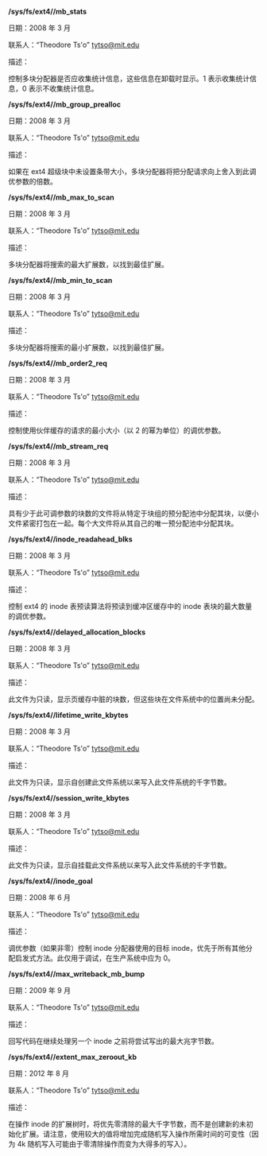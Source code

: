 **/sys/fs/ext4/<disk>/mb_stats**

日期：2008 年 3 月

联系人：“Theodore Ts'o” <tytso@mit.edu>

描述：

控制多块分配器是否应收集统计信息，这些信息在卸载时显示。1 表示收集统计信息，0 表示不收集统计信息。

**/sys/fs/ext4/<disk>/mb_group_prealloc**

日期：2008 年 3 月

联系人：“Theodore Ts'o” <tytso@mit.edu>

描述：

如果在 ext4 超级块中未设置条带大小，多块分配器将把分配请求向上舍入到此调优参数的倍数。

**/sys/fs/ext4/<disk>/mb_max_to_scan**

日期：2008 年 3 月

联系人：“Theodore Ts'o” <tytso@mit.edu>

描述：

多块分配器将搜索的最大扩展数，以找到最佳扩展。

**/sys/fs/ext4/<disk>/mb_min_to_scan**

日期：2008 年 3 月

联系人：“Theodore Ts'o” <tytso@mit.edu>

描述：

多块分配器将搜索的最小扩展数，以找到最佳扩展。

**/sys/fs/ext4/<disk>/mb_order2_req**

日期：2008 年 3 月

联系人：“Theodore Ts'o” <tytso@mit.edu>

描述：

控制使用伙伴缓存的请求的最小大小（以 2 的幂为单位）的调优参数。

**/sys/fs/ext4/<disk>/mb_stream_req**

日期：2008 年 3 月

联系人：“Theodore Ts'o” <tytso@mit.edu>

描述：

具有少于此可调参数的块数的文件将从特定于块组的预分配池中分配其块，以便小文件紧密打包在一起。每个大文件将从其自己的唯一预分配池中分配其块。

**/sys/fs/ext4/<disk>/inode_readahead_blks**

日期：2008 年 3 月

联系人：“Theodore Ts'o” <tytso@mit.edu>

描述：

控制 ext4 的 inode 表预读算法将预读到缓冲区缓存中的 inode 表块的最大数量的调优参数。

**/sys/fs/ext4/<disk>/delayed_allocation_blocks**

日期：2008 年 3 月

联系人：“Theodore Ts'o” <tytso@mit.edu>

描述：

此文件为只读，显示页缓存中脏的块数，但这些块在文件系统中的位置尚未分配。

**/sys/fs/ext4/<disk>/lifetime_write_kbytes**

日期：2008 年 3 月

联系人：“Theodore Ts'o” <tytso@mit.edu>

描述：

此文件为只读，显示自创建此文件系统以来写入此文件系统的千字节数。

**/sys/fs/ext4/<disk>/session_write_kbytes**

日期：2008 年 3 月

联系人：“Theodore Ts'o” <tytso@mit.edu>

描述：

此文件为只读，显示自挂载此文件系统以来写入此文件系统的千字节数。

**/sys/fs/ext4/<disk>/inode_goal**

日期：2008 年 6 月

联系人：“Theodore Ts'o” <tytso@mit.edu>

描述：

调优参数（如果非零）控制 inode 分配器使用的目标 inode，优先于所有其他分配启发式方法。此仅用于调试，在生产系统中应为 0。

**/sys/fs/ext4/<disk>/max_writeback_mb_bump**

日期：2009 年 9 月

联系人：“Theodore Ts'o” <tytso@mit.edu>

描述：

回写代码在继续处理另一个 inode 之前将尝试写出的最大兆字节数。

**/sys/fs/ext4/<disk>/extent_max_zeroout_kb**

日期：2012 年 8 月

联系人：“Theodore Ts'o” <tytso@mit.edu>

描述：

在操作 inode 的扩展树时，将优先零清除的最大千字节数，而不是创建新的未初始化扩展。请注意，使用较大的值将增加完成随机写入操作所需时间的可变性（因为 4k 随机写入可能由于零清除操作而变为大得多的写入）。